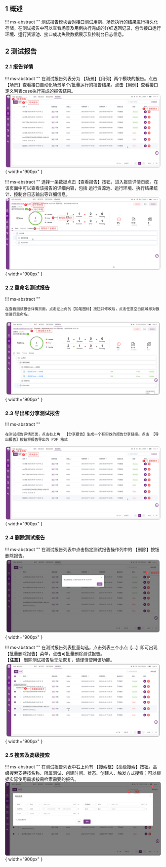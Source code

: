  
## 1 概述
!!! ms-abstract "" 
    测试报告模块会对接口测试用例、场景执行的结果进行持久化存储。在测试报告中可以查看场景及用例执行完成的详细返回记录，包含接口运行环境、运行资源池、接口成功失败数据展示及控制台日志信息。

## 2 测试报告
### 2.1 报告详情
!!! ms-abstract "" 
    在测试报告列表分为 【场景】【用例】两个模块的报告。点击【场景】查看接口自动化场景单个/批量运行的报告结果。点击【用例】查看接口定义列表case执行完成的报告结果。
![!查看测试报告](../../img/api/查看报告1.png){ width="900px" }

!!! ms-abstract "" 
    选择一条数据点击【查看报告】按钮，进入报告详情页面。在该页面中可以查看该报告的详细内容，包括   运行资源池、运行环境、执行结果统计、控制台日志输出等详细信息。
![!查看测试报告](../../img/api/查看报告详情.png){ width="900px" }
### 2.2 重命名测试报告
!!! ms-abstract "" 
    
    在查看测试报告详情页面，点击左上角的【铅笔图标】按钮并修改后，点击任意空白区域即对报告进行重命名。
![!重命名测试报告](../../img/api/修改报告名称.png){ width="900px" }

### 2.3 导出和分享测试报告
!!! ms-abstract "" 
   
    在测试报告详情页面，点击右上角  【分享报告】生成一个有实效的报告分享链接。点击 【导出报告】按钮将报告导出为 PDF 格式
![!导出测试报告](../../img/api/分享导出报告.png){ width="900px" }
### 2.4 删除测试报告
!!! ms-abstract "" 
    在测试报告列表中点击指定测试报告操作列中的  【删除】按钮删除报告。
![!删除测试报告](../../img/api/删除报告.png){ width="900px" }

!!! ms-abstract "" 
    在测试报告列表批量勾选，点击列表三个小点【...】即可出现【批量删除报告】菜单，点击可批量删除测试报告。<br />
    **【注意】** 删除测试报告后无法恢复，请谨慎使用该功能。
![!接口测试首页](../../img/api/%E6%89%B9%E9%87%8F%E5%88%A0%E9%99%A4%E6%8A%A5%E5%91%8A.png){ width="900px" }
### 2.5 搜索及高级搜索
!!! ms-abstract "" 
    在测试报告列表中右上角有  【搜索框】【高级搜索】按钮。高级搜索支持按名称、所属测试、创建时间、状态、创建人、触发方式搜索；可以根据实际使用需求按需检索需要的报告。
![!删除测试报告](../../img/api/搜索报告.png){ width="900px" }